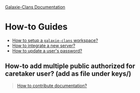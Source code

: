 [Galaxie-Clans Documentation](README.md)

# How-to Guides

* [How to setup a `galaxie-clans` workspace?](_howto_setup.md)
* [How to integrate a new server?](_howto_integrate_server.md)
* [How to update a user's password?](_howto_update_user_password.md)

How-to add multiple public authorized for caretaker user?
(add as file under keys/)
---
> [How to contribute documentation?](_howto_contribute_doc.md)

